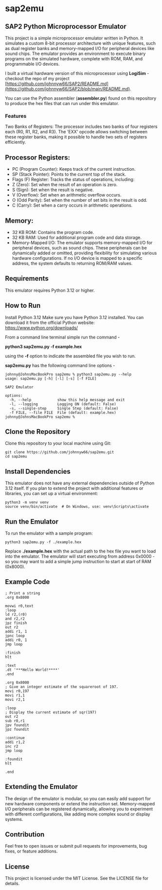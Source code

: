 # sap2emu

## SAP2 Python Microprocessor Emulator

This project is a simple microprocessor emulator written in Python. It simulates a custom 8-bit processor architecture with unique features, such as dual register banks and memory-mapped I/O for peripheral devices like sound chips. The emulator provides an environment to execute binary programs on the simulated hardware, complete with ROM, RAM, and programmable I/O devices.

I built a virtual hardware version of this microprocessor using **LogiSim** - checkout the repo of my project [https://github.com/johnnyw66/SAP2/README.md](https://github.com/johnnyw66/SAP2/blob/main/README.md).

You can use the Python assembler (**assembler.py**) found on this repository to produce the hex files that can run under this emulator.


### Features
Two Banks of Registers: The processor includes two banks of four registers each (R0, R1, R2, and R3). The 'EXX' opcode allows switching between these register banks, making it possible to handle two sets of registers efficiently.

## Processor Registers:

+ PC (Program Counter): Keeps track of the current instruction.
+ SP (Stack Pointer): Points to the current top of the stack.
+ Flags (F) Register: Tracks the status of operations, including:
+ Z (Zero): Set when the result of an operation is zero.
+ S (Sign): Set when the result is negative.
+ V (Overflow): Set when an arithmetic overflow occurs.
+ O (Odd Parity): Set when the number of set bits in the result is odd.
+ C (Carry): Set when a carry occurs in arithmetic operations.

## Memory:

+ 32 KB ROM: Contains the program code.
+ 32 KB RAM: Used for additional program code and data storage.
+ Memory-Mapped I/O: The emulator supports memory-mapped I/O for peripheral devices, such as sound chips. These peripherals can be dynamically added or omitted, providing flexibility for simulating various hardware configurations. If no I/O device is mapped to a specific address, the system defaults to returning ROM/RAM values.

## Requirements
This emulator requires Python 3.12 or higher.

## How to Run

Install Python 3.12
Make sure you have Python 3.12 installed. You can download it from the official Python website:
https://www.python.org/downloads/

From a command line terminal simple run the command -

**python3 sap2emu.py -f example.hex**

using the **-f** option to indicate the assembled file you wish to run.

**sap2emu.py** has the following command line options -

```
johnny@JohnsMacBookPro sap2emu % python3 sap2emu.py --help
usage: sap2emu.py [-h] [-l] [-s] [-f FILE]

SAP2 Emulator

options:
  -h, --help            show this help message and exit
  -l, --logging         Logging ON (default: False)
  -s, --single-step     Single Step (default: False)
  -f FILE, --file FILE  File (default: example.hex)
johnny@JohnsMacBookPro sap2emu % 
```

## Clone the Repository
Clone this repository to your local machine using Git:

```
git clone https://github.com/johnnyw66/sap2emu.git
cd sap2emu

```
## Install Dependencies
This emulator does not have any external dependencies outside of Python 3.12 itself. If you plan to extend the project with additional features or libraries, you can set up a virtual environment:

```
python3 -m venv venv
source venv/bin/activate  # On Windows, use: venv\Scripts\activate
```

## Run the Emulator
To run the emulator with a sample program:

```
python3 sap2emu.py -f ./example.hex
```

Replace **./example.hex** with the actual path to the hex file you want to load into the emulator. The emulator will start executing from address 0x0000 - so you may want to add a simple jump instruction to start at start of RAM (0x8000).
## Example Code

```
; Print a string
.org 0x8000

movwi r0,text
:loop
ld r2,(r0)
and r2,r2
jpz finish
out r2
addi r1, 1
jpnc loop
addi r0, 1
jmp loop

:finish
hlt

:text
.dt '***Hello World!****'
.end

```

```
.org 0x8000
; Give an integer estimate of the squareroot of 197.
movi r0,197
movi r1,1
movi r2,1

:loop
; Display the current estimate of sqr(197)
out r2
sub r0,r1
jpv foundit
jpz foundit

:continue
addi r1,2
inc r2
jmp loop

:foundit
hlt

.end
```


## Extending the Emulator
The design of the emulator is modular, so you can easily add support for new hardware components or extend the instruction set. Memory-mapped I/O peripherals can be registered dynamically, allowing you to experiment with different configurations, like adding more complex sound or display systems.

## Contribution
Feel free to open issues or submit pull requests for improvements, bug fixes, or feature additions.

## License
This project is licensed under the MIT License. See the LICENSE file for details.

